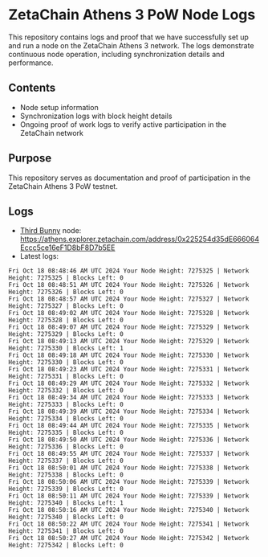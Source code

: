 # ZetaChain Athens 3 PoW Node Logs
This repository contains logs and proof that we have successfully set up and run a node on the ZetaChain Athens 3 network. The logs demonstrate continuous node operation, including synchronization details and performance.

## Contents
- Node setup information
- Synchronization logs with block height details
- Ongoing proof of work logs to verify active participation in the ZetaChain network

## Purpose
This repository serves as documentation and proof of participation in the ZetaChain Athens 3 PoW testnet.

## Logs

- [Third Bunny](https://thirdbunny.xyz/) node: https://athens.explorer.zetachain.com/address/0x225254d35dE666064Eccc5ce16eF1D8bF8D7b5EE
- Latest logs:
```
Fri Oct 18 08:48:46 AM UTC 2024 Your Node Height: 7275325 | Network Height: 7275325 | Blocks Left: 0
Fri Oct 18 08:48:51 AM UTC 2024 Your Node Height: 7275326 | Network Height: 7275326 | Blocks Left: 0
Fri Oct 18 08:48:57 AM UTC 2024 Your Node Height: 7275327 | Network Height: 7275327 | Blocks Left: 0
Fri Oct 18 08:49:02 AM UTC 2024 Your Node Height: 7275328 | Network Height: 7275328 | Blocks Left: 0
Fri Oct 18 08:49:07 AM UTC 2024 Your Node Height: 7275329 | Network Height: 7275329 | Blocks Left: 0
Fri Oct 18 08:49:13 AM UTC 2024 Your Node Height: 7275329 | Network Height: 7275330 | Blocks Left: 1
Fri Oct 18 08:49:18 AM UTC 2024 Your Node Height: 7275330 | Network Height: 7275330 | Blocks Left: 0
Fri Oct 18 08:49:23 AM UTC 2024 Your Node Height: 7275331 | Network Height: 7275331 | Blocks Left: 0
Fri Oct 18 08:49:29 AM UTC 2024 Your Node Height: 7275332 | Network Height: 7275332 | Blocks Left: 0
Fri Oct 18 08:49:34 AM UTC 2024 Your Node Height: 7275333 | Network Height: 7275333 | Blocks Left: 0
Fri Oct 18 08:49:39 AM UTC 2024 Your Node Height: 7275334 | Network Height: 7275334 | Blocks Left: 0
Fri Oct 18 08:49:44 AM UTC 2024 Your Node Height: 7275335 | Network Height: 7275335 | Blocks Left: 0
Fri Oct 18 08:49:50 AM UTC 2024 Your Node Height: 7275336 | Network Height: 7275336 | Blocks Left: 0
Fri Oct 18 08:49:55 AM UTC 2024 Your Node Height: 7275337 | Network Height: 7275337 | Blocks Left: 0
Fri Oct 18 08:50:01 AM UTC 2024 Your Node Height: 7275338 | Network Height: 7275338 | Blocks Left: 0
Fri Oct 18 08:50:06 AM UTC 2024 Your Node Height: 7275339 | Network Height: 7275339 | Blocks Left: 0
Fri Oct 18 08:50:11 AM UTC 2024 Your Node Height: 7275339 | Network Height: 7275340 | Blocks Left: 1
Fri Oct 18 08:50:16 AM UTC 2024 Your Node Height: 7275340 | Network Height: 7275340 | Blocks Left: 0
Fri Oct 18 08:50:22 AM UTC 2024 Your Node Height: 7275341 | Network Height: 7275341 | Blocks Left: 0
Fri Oct 18 08:50:27 AM UTC 2024 Your Node Height: 7275342 | Network Height: 7275342 | Blocks Left: 0
```
